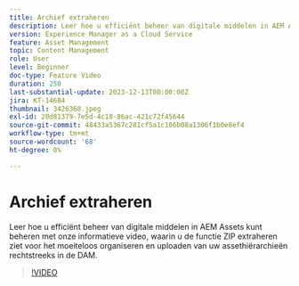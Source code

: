 ```yaml
---
title: Archief extraheren
description: Leer hoe u efficiënt beheer van digitale middelen in AEM Assets kunt beheren met onze informatieve video, waarin u de functie ZIP extraheren ziet voor het moeiteloos organiseren en uploaden van uw assethiërarchieën rechtstreeks in de DAM.
version: Experience Manager as a Cloud Service
feature: Asset Management
topic: Content Management
role: User
level: Beginner
doc-type: Feature Video
duration: 250
last-substantial-update: 2023-12-13T00:00:00Z
jira: KT-14684
thumbnail: 3426368.jpeg
exl-id: 20d81379-7e5d-4c18-86ac-421c72f45644
source-git-commit: 48433a5367c281cf5a1c106b08a1306f1b0e8ef4
workflow-type: tm+mt
source-wordcount: '68'
ht-degree: 0%

---
```


# Archief extraheren

Leer hoe u efficiënt beheer van digitale middelen in AEM Assets kunt beheren met onze informatieve video, waarin u de functie ZIP extraheren ziet voor het moeiteloos organiseren en uploaden van uw assethiërarchieën rechtstreeks in de DAM.

>[!VIDEO](https://video.tv.adobe.com/v/3447148/?learn=on&captions=dut)

